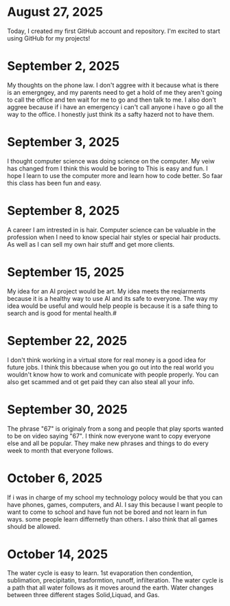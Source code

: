 # August 27, 2025
Today, I created my first GitHub account and repository. I'm excited to start using GitHub for my projects!

# September 2, 2025
My thoughts on the phone law. I don't aggree with it because what is there is an emergngey, and my parents need to get a hold of me they aren't going to call the office and ten wait for me to go and then talk to me. I also don't aggree because if i have an emergency i can't call anyone i have o go all the way to the office. I honestly just think its a safty hazerd not to have them.

# September 3, 2025
I thought computer science was doing science on the computer. My veiw has changed from  I think this would be boring to This is easy and fun. I hope I learn to use the computer more and learn how to code better. So faar this class has been fun and easy.

 # September 8, 2025
A career I am intrested in is hair. Computer science can be valuable in the profession when I need to know special hair styles or special hair products. As well as I can sell my own hair stuff and get more clients.

# September 15, 2025
My idea for an AI project would be art. My idea meets the reqiarments because it is a healthy way to use AI and its safe to everyone. The way my idea would be useful and would help people is because it is a safe thing to search and is good for mental health.# 

# September 22, 2025
I don't think working in a virtual store for real money is a good idea for future jobs. I think this bbecause when you go out into the real world you wouldn't know how to work and comunicate with people properly. You can also get scammed and ot get paid they can also steal all your info.

# September 30, 2025
The phrase "67" is originaly from a song and people that play sports wanted to be on video saying "67". I think now everyone want to copy everyone else and all be popular. They make new phrases and things to do every week to month that everyone follows.

# October 6, 2025
If i was in charge of my school my technology polocy would be that you can have phones, games, computers, and AI. I say this because I want people to want to come to school and have fun not be bored and not learn in fun ways. some people learn differnetly than others. I also think that all games should be allowed.

# October 14, 2025
The water cycle is easy to learn. 1st evaporation then condention, sublimation, precipitatin, trasformtion, runoff, infilteration. The water cycle is a path that all water follows as it moves around the earth. Water changes between three different stages Solid,Liquad, and Gas.
